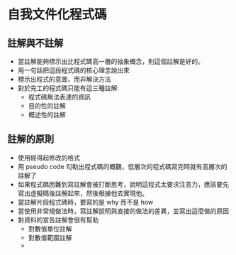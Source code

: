# 自我文件化程式碼
## 註解與不註解
* 當註解能夠標示出比程式碼高一層的抽象概念，則這個註解是好的。
* 用一句話把這段程式碼的核心理念說出來
* 標示出程式的意圖，而非解決方法
* 對於完工的程式碼只能有這三種註解:
	* 程式碼無法表達的資訊
	* 目的性的註解
	* 概述性的註解
## 註解的原則
* 使用經得起修改的格式
* 用 pseudo code 勾勒出程式碼的概觀，低層次的程式碼寫完時就有高層次的註解了
* 如果程式碼困難到寫註解會被打斷思考，說明這程式太要求注意力，應該要先寫出虛擬碼後註解起來，然後根據他去實現他。
* 當註解片段程式碼時，要寫的是 why 而不是 how
*  當使用非常規做法時，寫註解說明與直接的做法的差異，並寫出這麼做的原因
* 對資料的宣告註解會很有幫助
	* 對數值單位註解
	* 對數值範圍註解
	* 
<!--stackedit_data:
eyJoaXN0b3J5IjpbNzg1NzE0NTA3LC0xNTk0MzM2ODQ3LDY5Mz
Q5NDc3OCwxNDgyNDk0NDYsMTc1OTk1NzA2MV19
-->